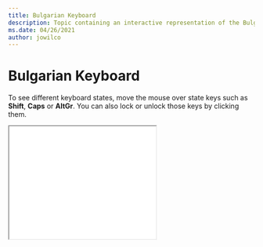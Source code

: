 ```yaml
--- 
title: Bulgarian Keyboard 
description: Topic containing an interactive representation of the Bulgarian Keyboard 
ms.date: 04/26/2021 
author: jowilco 
--- 
```

 
# Bulgarian Keyboard 
 
To see different keyboard states, move the mouse over state keys such as **Shift**, **Caps** or **AltGr**. You can also lock or unlock those keys by clicking them. 
 
<iframe src="kbdbulg.html" height="230"></iframe> 
